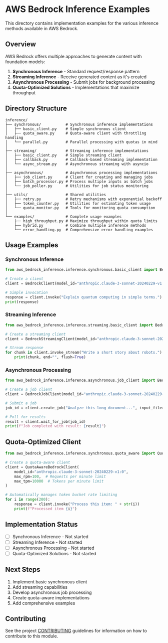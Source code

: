 # AWS Bedrock Inference Examples

This directory contains implementation examples for the various inference methods available in AWS Bedrock.

## Overview

AWS Bedrock offers multiple approaches to generate content with foundation models:

1. **Synchronous Inference** - Standard request/response pattern
2. **Streaming Inference** - Receive generated content as it's created
3. **Asynchronous Processing** - Submit jobs for background processing
4. **Quota-Optimized Solutions** - Implementations that maximize throughput

## Directory Structure

```
inference/
├── synchronous/           # Synchronous inference implementations
│   ├── basic_client.py    # Simple synchronous client
│   ├── quota_aware.py     # Quota-aware client with throttling handling
│   └── parallel.py        # Parallel processing with quotas in mind
│
├── streaming/             # Streaming inference implementations
│   ├── basic_client.py    # Simple streaming client
│   ├── callback.py        # Callback-based streaming implementation
│   └── async_stream.py    # Asynchronous streaming with asyncio
│
├── asynchronous/          # Asynchronous processing implementations
│   ├── job_client.py      # Client for creating and managing jobs
│   ├── batch_processor.py # Process multiple inputs as batch jobs
│   └── job_poller.py      # Utilities for job status monitoring
│
├── utils/                 # Shared utilities
│   ├── retry.py           # Retry mechanisms with exponential backoff
│   ├── token_counter.py   # Utilities for estimating token usage
│   └── quota_monitor.py   # Tools for monitoring quota consumption
│
└── examples/              # Complete usage examples
    ├── high_throughput.py # Maximize throughput within quota limits
    ├── hybrid.py          # Combine multiple inference methods
    └── error_handling.py  # Comprehensive error handling examples
```

## Usage Examples

### Synchronous Inference

```python
from aws_bedrock_inference.inference.synchronous.basic_client import BedrockClient

# Create a client
client = BedrockClient(model_id="anthropic.claude-3-sonnet-20240229-v1:0")

# Simple invocation
response = client.invoke("Explain quantum computing in simple terms.")
print(response)
```

### Streaming Inference

```python
from aws_bedrock_inference.inference.streaming.basic_client import BedrockStreamingClient

# Create a streaming client
client = BedrockStreamingClient(model_id="anthropic.claude-3-sonnet-20240229-v1:0")

# Stream response
for chunk in client.invoke_stream("Write a short story about robots."):
    print(chunk, end="", flush=True)
```

### Asynchronous Processing

```python
from aws_bedrock_inference.inference.asynchronous.job_client import BedrockJobClient

# Create a job client
client = BedrockJobClient(model_id="anthropic.claude-3-sonnet-20240229-v1:0")

# Submit a job
job_id = client.create_job("Analyze this long document...", input_file="large_document.txt")

# Poll for results
result = client.wait_for_job(job_id)
print(f"Job completed with result: {result}")
```

## Quota-Optimized Client

```python
from aws_bedrock_inference.inference.synchronous.quota_aware import QuotaAwareBedrockClient

# Create a quota-aware client
client = QuotaAwareBedrockClient(
    model_id="anthropic.claude-3-sonnet-20240229-v1:0",
    max_rpm=100,  # Requests per minute limit
    max_tpm=10000  # Tokens per minute limit
)

# Automatically manages token bucket rate limiting
for i in range(200):
    response = client.invoke("Process this item: " + str(i))
    print(f"Processed item {i}")
```

## Implementation Status

- [  ] Synchronous Inference - Not started
- [  ] Streaming Inference - Not started
- [  ] Asynchronous Processing - Not started
- [  ] Quota-Optimized Solutions - Not started

## Next Steps

1. Implement basic synchronous client
2. Add streaming capabilities
3. Develop asynchronous job processing
4. Create quota-aware implementations
5. Add comprehensive examples

## Contributing

See the project [CONTRIBUTING](../../CONTRIBUTING.md) guidelines for information on how to contribute to this module.